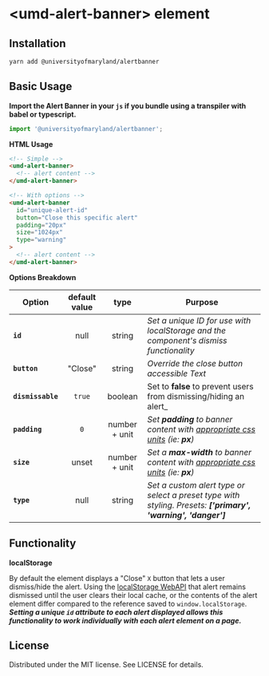 # \<umd-alert-banner> element

## Installation

```bash
yarn add @universityofmaryland/alertbanner
```

## Basic Usage

**Import the Alert Banner in your `js` if you bundle using a transpiler with babel or typescript.**

```js
import '@universityofmaryland/alertbanner';
```

**HTML Usage**

```html
<!-- Simple -->
<umd-alert-banner>
  <!-- alert content -->
</umd-alert-banner>

<!-- With options -->
<umd-alert-banner
  id="unique-alert-id"
  button="Close this specific alert"
  padding="20px"
  size="1024px"
  type="warning"
>
  <!-- alert content -->
</umd-alert-banner>
```

**Options Breakdown**

| Option            | default value |     type      | Purpose                                                                                                                                    |
| ----------------- | :-----------: | :-----------: | ------------------------------------------------------------------------------------------------------------------------------------------ |
| **`id`**          |     null      |    string     | _Set a unique ID for use with localStorage and the component's dismiss functionality_                                                      |
| **`button`**      |    "Close"    |    string     | _Override the close button accessible Text_                                                                                                |
| **`dismissable`** |    `true`     |    boolean    | Set to **false** to prevent users from dismissing/hiding an alert\_                                                                        |
| **`padding`**     |      `0`      | number + unit | _Set **padding** to banner content with [appropriate css units](https://developer.mozilla.org/en-US/docs/Web/CSS/length) (ie: **px**)_     |
| **`size`**        |     unset     | number + unit | _Set a **max-width** to banner content with [appropriate css units](https://developer.mozilla.org/en-US/docs/Web/CSS/length) (ie: **px**)_ |
| **`type`**        |     null      |    string     | _Set a custom alert type or select a preset type with styling. Presets: **['primary', 'warning', 'danger']**_                              |

## Functionality

**localStorage**

By default the element displays a "Close" `X` button that lets a user dismiss/hide the alert. Using the [localStorage WebAPI](https://developer.mozilla.org/en-US/docs/Web/API/Window/localStorage) that alert remains dismissed until the user clears their local cache, or the contents of the alert element differ compared to the reference saved to `window.localStorage`. _**Setting a unique `id` attribute to each alert displayed allows this functionality to work individually with each alert element on a page.**_

## License

Distributed under the MIT license. See LICENSE for details.
